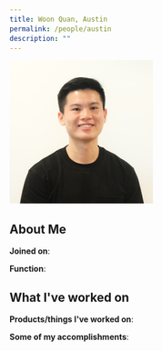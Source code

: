 ```yaml
---
title: Woon Quan, Austin
permalink: /people/austin
description: ""
---
```


<img src="/images/headshots/austin.jpg" title="Woon Quan, Austin" alt="Woon Quan, Austin" style="width:50%;margin-left:0">

## About Me

**Joined on**: 

**Function**: 

## What I've worked on

**Products/things I've worked on**:


**Some of my accomplishments**:

